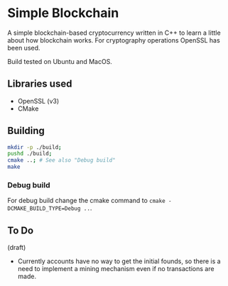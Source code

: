 # Simple Blockchain

A simple blockchain-based cryptocurrency written in C++ to learn a little about how blockchain works. For cryptography operations OpenSSL has been used.

Build tested on Ubuntu and MacOS.

## Libraries used
* OpenSSL (v3)
* CMake

## Building

```sh
mkdir -p ./build;
pushd ./build;
cmake ..; # See also "Debug build"
make
```

### Debug build
For debug build change the cmake command to `cmake -DCMAKE_BUILD_TYPE=Debug ..`.

## To Do
(draft)

* Currently accounts have no way to get the initial founds, so there is a need to implement a mining mechanism even if no transactions are made.